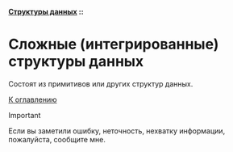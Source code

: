**[Структуры данных](../README.md#data-structures) ::**
# Сложные (интегрированные) структуры данных

Состоят из примитивов или других структур данных.

[К оглавлению](../README.md#data-structures)

> [!IMPORTANT]
> Если вы заметили ошибку, неточность, нехватку информации, пожалуйста, сообщите мне.
